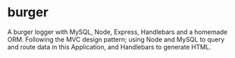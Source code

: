 # burger
 A burger logger with MySQL, Node, Express, Handlebars and a homemade ORM.
 Following the MVC design pattern;
 using Node and MySQL to query and route data in this Application, and Handlebars to generate HTML.